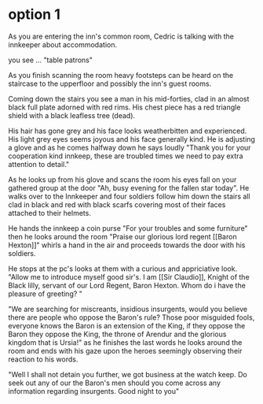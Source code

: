 # option 1
As you are entering the inn's common room, Cedric is talking with the innkeeper about accommodation.

you see ... "table patrons" 

As you finish scanning the room heavy footsteps can be heard on the staircase to the upperfloor and possibly the inn's guest rooms.

Coming down the stairs you see a man in his mid-forties, clad in an almost black full plate adorned with red rims. His chest piece has a red triangle shield with a black leafless tree (dead). 

His hair has gone grey and his face looks weatherbitten and experienced. His light grey eyes seems joyous and his face generally kind. He is adjusting a glove and as he comes halfway down he says loudly "Thank you for your cooperation kind innkeep, these are troubled times we need to pay extra attention to detail." 

As he looks up from his glove and scans the room his eyes fall on your gathered group at the door "Ah, busy evening for the fallen star today". He walks over to the Innkeeper and four soldiers follow him down the stairs all clad in black and red with black scarfs covering most of their faces attached to their helmets. 

He hands the innkeep a coin purse "For your troubles and some furniture" then he looks around the room "Praise our glorious lord regent [[Baron Hexton]]" whirls a hand in the air and proceeds towards the door with his soldiers.

He stops at the pc's looks at them with a curious and appriciative look. "Allow me to introduce myself good sir's. I am [[Sir Claudio]], Knight of the Black lilly, servant of our Lord Regent, Baron Hexton. Whom do i have the pleasure of greeting? "

"We are searching for miscreants, insidious insurgents, would you believe there are people who oppose the Baron's rule? Those poor misguided fools, everyone knows the Baron is an extension of the King, if they oppose the Baron they oppose the King, the throne of Arendur and the glorious kingdom that is Ursia!" as he finishes the last words he looks around the room and ends with his gaze upon the heroes seemingly observing their reaction to his words.

"Well I shall not detain you further, we got business at the watch keep. Do seek out any of our the Baron's men should you come across any information regarding insurgents. Good night to you"
